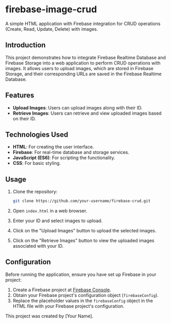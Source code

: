 # firebase-image-crud

A simple HTML application with Firebase integration for CRUD operations (Create, Read, Update, Delete) with images.

## Introduction

This project demonstrates how to integrate Firebase Realtime Database and Firebase Storage into a web application to perform CRUD operations with images. It allows users to upload images, which are stored in Firebase Storage, and their corresponding URLs are saved in the Firebase Realtime Database.

## Features

- **Upload Images**: Users can upload images along with their ID.
- **Retrieve Images**: Users can retrieve and view uploaded images based on their ID.

## Technologies Used

- **HTML**: For creating the user interface.
- **Firebase**: For real-time database and storage services.
- **JavaScript (ES6)**: For scripting the functionality.
- **CSS**: For basic styling.

## Usage

1. Clone the repository:

    ```bash
    git clone https://github.com/your-username/firebase-crud.git
    ```

2. Open `index.html` in a web browser.

3. Enter your ID and select images to upload.

4. Click on the "Upload Images" button to upload the selected images.

5. Click on the "Retrieve Images" button to view the uploaded images associated with your ID.

## Configuration

Before running the application, ensure you have set up Firebase in your project:

1. Create a Firebase project at [Firebase Console](https://console.firebase.google.com/).
2. Obtain your Firebase project's configuration object (`firebaseConfig`).
3. Replace the placeholder values in the `firebaseConfig` object in the HTML file with your Firebase project's configuration.


This project was created by [Your Name].

